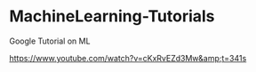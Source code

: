 # MachineLearning-Tutorials

Google Tutorial on ML

https://www.youtube.com/watch?v=cKxRvEZd3Mw&amp;t=341s
